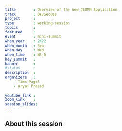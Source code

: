 ```yaml
---
title        : Overview of the new DSOMM Application
track        : DevSecOps
project      : 
type         : working-session
topics       : 
featured     :
event        : mini-summit
when_year    : 2022
when_month   : Sep
when_day     : Wed
when_time    : WS-5
hey_summit   : 
banner       : 
#status      : 
description  :
organizers   :
    - Timo Pagel
    - Aryan Prasad
       
youtube_link : 
zoom_link    : 
session_slides:
---
```




## About this session
